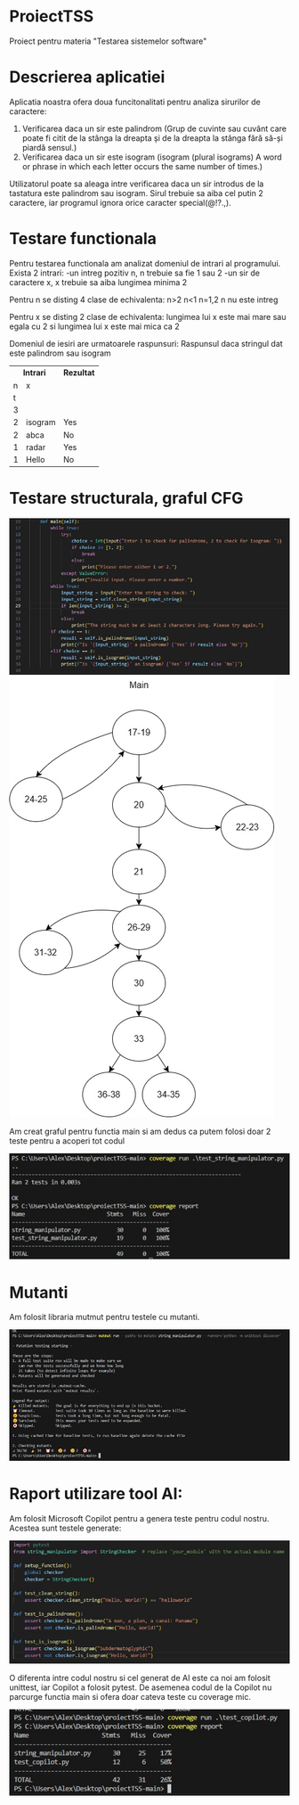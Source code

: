 # ProiectTSS
 Proiect pentru materia "Testarea sistemelor software"

# Descrierea aplicatiei

Aplicatia noastra ofera doua funcitonalitati pentru analiza sirurilor de caractere:

1. Verificarea daca un sir este palindrom (Grup de cuvinte sau cuvânt care poate fi citit de la stânga la dreapta și de la dreapta la stânga fără să-și piardă sensul.)
2. Verificarea daca un sir este isogram (isogram (plural isograms) A word or phrase in which each letter occurs the same number of times.)

Utilizatorul poate sa aleaga intre verificarea daca un sir introdus de la tastatura este palindrom sau isogram. Sirul trebuie sa aiba cel putin 2 caractere, iar programul ignora orice caracter special(@!?.,).

# Testare functionala

Pentru testarea functionala am analizat domeniul de intrari al programului.
Exista 2 intrari:
-un intreg pozitiv n, n trebuie sa fie 1 sau 2
-un sir de caractere x, x trebuie sa aiba lungimea minima 2

Pentru n se disting 4 clase de echivalenta:
n>2
n<1
n=1,2
n nu este intreg

Pentru x se disting 2 clase de echivalenta: lungimea lui x este mai mare sau egala cu 2 si lungimea lui x este mai mica ca 2

Domeniul de iesiri are urmatoarele raspunsuri:
Raspunsul daca stringul dat este palindrom sau isogram

<table>
  <tr><th colspan=2>Intrari</th><th>Rezultat</th></tr>
  <tr><td>n</td><td>x</td></tr>
  <tr><td>t</td><td></td></tr>
  <tr><td>3</td><td></td></tr>
  <tr><td>2</td><td>isogram</td><td>Yes</td></tr>
  <tr><td>2</td><td>abca</td><td>No</td></tr>
  <tr><td>1</td><td>radar</td><td>Yes</td></tr>
  <tr><td>1</td><td>Hello</td><td>No</td></tr>
</table>

# Testare structurala, graful CFG
![main](https://github.com/ApostuMihai/proiectTSS/blob/main/poze/main.jpg "main")
![graf](https://github.com/ApostuMihai/proiectTSS/blob/main/poze/graf.jpg "graf")


Am creat graful pentru functia main si am dedus ca putem folosi doar 2 teste pentru a acoperi tot codul

![Coverage](https://github.com/ApostuMihai/proiectTSS/blob/main/poze/coverage.jpg "Coverage")

# Mutanti

Am folosit libraria mutmut pentru testele cu mutanti.

![mutanti](https://github.com/ApostuMihai/proiectTSS/blob/main/poze/mutanti.jpg "Mutanti")


# Raport utilizare tool AI:

Am folosit Microsoft Copilot pentru a genera teste pentru codul nostru. Acestea sunt testele generate:

![copilot](https://github.com/ApostuMihai/proiectTSS/blob/main/poze/cod_copilot.jpg "Copilot")

O diferenta intre codul nostru si cel generat de AI este ca noi am folosit unittest, iar Copilot a folosit pytest. De asemenea codul de la Copilot nu parcurge functia main si ofera doar cateva teste cu coverage mic.

![Coverage copilot](https://github.com/ApostuMihai/proiectTSS/blob/main/poze/coverage_copilot.jpg "Coverage copilot")
